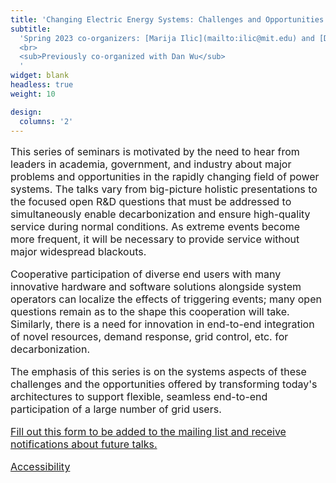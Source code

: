 ```yaml
---
title: 'Changing Electric Energy Systems: Challenges and Opportunities'
subtitle:
  'Spring 2023 co-organizers: [Marija Ilic](mailto:ilic@mit.edu) and [Daniel Shen](mailto:oski@mit.edu)
  <br>
  <sub>Previously co-organized with Dan Wu</sub>
  '
widget: blank
headless: true
weight: 10

design:
  columns: '2'
---
```



<font size="3">

This series of seminars is motivated by the need to hear from leaders in
academia, government, and industry about major problems and opportunities in
the rapidly changing field of power systems. The talks vary from big-picture
holistic presentations to the focused open R&D questions that must be addressed
to simultaneously enable decarbonization and ensure high-quality service during
normal conditions. As extreme events become more frequent, it will be necessary
to provide service without major widespread blackouts.

Cooperative participation of diverse end users with many innovative hardware
and software solutions alongside system operators can localize the effects
of triggering events; many open questions remain as to the shape this
cooperation will take. Similarly, there is a need for innovation in end-to-end
integration of novel resources, demand response, grid control, etc. for
decarbonization.

The emphasis of this series is on the systems aspects of these challenges and
the opportunities offered by transforming today's architectures to support
flexible, seamless end-to-end participation of a large number of grid users.

[Fill out this form to be added to the mailing list and receive notifications
about future talks.](https://forms.gle/Zr4xPt2YzoFnkF1S9)

[Accessibility](https://accessibility.mit.edu/)

</font>
